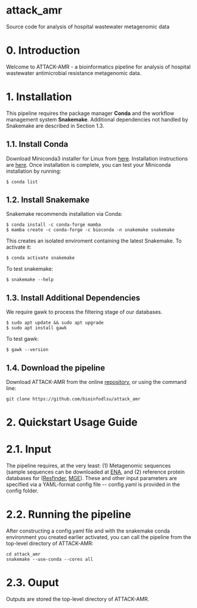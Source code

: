 # attack_amr
Source code for analysis of hospital wastewater metagenomic data

# 0. Introduction
Welcome to ATTACK-AMR - a bioinformatics pipeline for analysis of hospital wastewater antimicrobial resistance metagenomic data.

# 1. Installation
This pipeline requires the package manager **Conda** and the workflow management system **Snakemake**.
Additional dependencies not handled by Snakemake are described in Section 1.3.

## 1.1. Install Conda 
Download Miniconda3 installer for Linux from  [here](https://docs.conda.io/en/latest/miniconda.html#linux-installers).
Installation instructions are [here](https://conda.io/projects/conda/en/latest/user-guide/install/linux.html).
Once installation is complete, you can test your Miniconda installation by running:
```
$ conda list
```

## 1.2. Install Snakemake
Snakemake recommends installation via Conda:
```
$ conda install -c conda-forge mamba
$ mamba create -c conda-forge -c bioconda -n snakemake snakemake
```
This creates an isolated enviroment containing the latest Snakemake. To activate it:
```
$ conda activate snakemake
```
To test snakemake:
```
$ snakemake --help
```

## 1.3. Install Additional Dependencies
We require gawk to process the filtering stage of our databases.
```
$ sudo apt update && sudo apt upgrade
$ sudo apt install gawk
```
To test gawk:
```
$ gawk --version
```

## 1.4. Download the pipeline
Download ATTACK-AMR from the online [repository](https://github.com/bioinfodlsu/attack_amr), or using the command line:
```
git clone https://github.com/bioinfodlsu/attack_amr
```

# 2. Quickstart Usage Guide

# 2.1. Input
The pipeline requires, at the very least: (1) Metagenomic sequences (sample sequences can be downloaded at [ENA](https://www.ebi.ac.uk/ena/browser/view/PRJEB47975), and (2) reference protein databases for ([Resfinder](https://bitbucket.org/genomicepidemiology/resfinder_db/src/master/), [MGE](https://github.com/KatariinaParnanen/MobileGeneticElementDatabase)).
These and other input parameters are specified via a YAML-format config file -- config.yaml is provided in the config folder. 

# 2.2. Running the pipeline
After constructing a config.yaml file and with the snakemake conda environment you created earlier activated, you can call the pipeline from the top-level directory of ATTACK-AMR:
```
cd attack_amr 
snakemake --use-conda --cores all
```

# 2.3. Ouput
Outputs are stored the top-level directory of ATTACK-AMR.